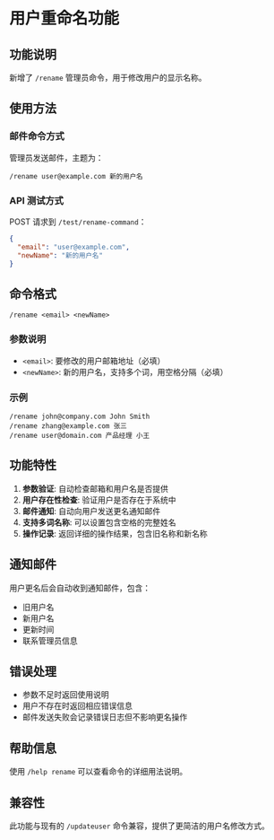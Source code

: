 # 用户重命名功能

## 功能说明

新增了 `/rename` 管理员命令，用于修改用户的显示名称。

## 使用方法

### 邮件命令方式
管理员发送邮件，主题为：
```
/rename user@example.com 新的用户名
```

### API 测试方式
POST 请求到 `/test/rename-command`：
```json
{
  "email": "user@example.com",
  "newName": "新的用户名"
}
```

## 命令格式

```
/rename <email> <newName>
```

### 参数说明
- `<email>`: 要修改的用户邮箱地址（必填）
- `<newName>`: 新的用户名，支持多个词，用空格分隔（必填）

### 示例
```
/rename john@company.com John Smith
/rename zhang@example.com 张三
/rename user@domain.com 产品经理 小王
```

## 功能特性

1. **参数验证**: 自动检查邮箱和用户名是否提供
2. **用户存在性检查**: 验证用户是否存在于系统中
3. **邮件通知**: 自动向用户发送更名通知邮件
4. **支持多词名称**: 可以设置包含空格的完整姓名
5. **操作记录**: 返回详细的操作结果，包含旧名称和新名称

## 通知邮件

用户更名后会自动收到通知邮件，包含：
- 旧用户名
- 新用户名  
- 更新时间
- 联系管理员信息

## 错误处理

- 参数不足时返回使用说明
- 用户不存在时返回相应错误信息
- 邮件发送失败会记录错误日志但不影响更名操作

## 帮助信息

使用 `/help rename` 可以查看命令的详细用法说明。

## 兼容性

此功能与现有的 `/updateuser` 命令兼容，提供了更简洁的用户名修改方式。